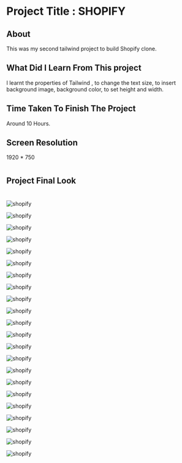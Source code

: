 # Project Title : SHOPIFY

## About 

This was my second tailwind project to build Shopify clone.

## What Did I Learn From This project

I learnt the properties of Tailwind , to change the text size, to insert background image, background color, to set height and width.

## Time Taken To Finish The Project

Around 10 Hours.

## Screen Resolution

1920 * 750

#

## Project Final Look

#

![shopify](./screenshots/Screenshot1.png)

![shopify](./screenshots/Screenshot2.png)

![shopify](./screenshots/Screenshot3.png)

![shopify](./screenshots/Screenshot4.png)

![shopify](./screenshots/Screenshot5.png)

![shopify](./screenshots/Screenshot6.png)

![shopify](./screenshots/Screenshot7.png)

![shopify](./screenshots/Screenshot8.png)

![shopify](./screenshots/Screenshot9.png)

![shopify](./screenshots/Screenshot10.png)

![shopify](./screenshots/Screenshot11.png)

![shopify](./screenshots/Screenshot12.png)

![shopify](./screenshots/mob1.png)

![shopify](./screenshots/mob2.png)

![shopify](./screenshots/mob3.png)

![shopify](./screenshots/mob4.png)

![shopify](./screenshots/mob5.png)

![shopify](./screenshots/mob6.png)

![shopify](./screenshots/mob7.png)

![shopify](./screenshots/mob8.png)

![shopify](./screenshots/mob9.png)

![shopify](./screenshots/mob10.png)




